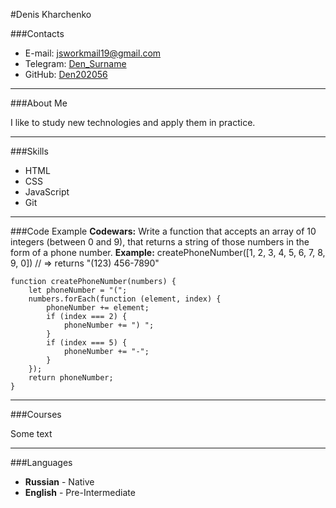 #Denis Kharchenko

###Contacts
- E-mail: jsworkmail19@gmail.com
- Telegram: [Den_Surname](https://t.me/Den_Surname)
- GitHub: [Den202056](https://github.com/Den202056)

***

###About Me

I like to study new technologies and apply them in practice.

***

###Skills

- HTML
- CSS
- JavaScript
- Git

***

###Code Example
**Codewars:** Write a function that accepts an array of 10 integers (between 0 and 9), that returns a string of those numbers in the form of a phone number.
**Example:**
createPhoneNumber([1, 2, 3, 4, 5, 6, 7, 8, 9, 0]) // => returns "(123) 456-7890"

```
function createPhoneNumber(numbers) {
    let phoneNumber = "(";
    numbers.forEach(function (element, index) {
        phoneNumber += element;
        if (index === 2) {
            phoneNumber += ") ";
        }
        if (index === 5) {
            phoneNumber += "-";
        }
    });
    return phoneNumber;
}
```

***

###Courses

Some text

***

###Languages

- **Russian** - Native
- **English** - Pre-Intermediate


